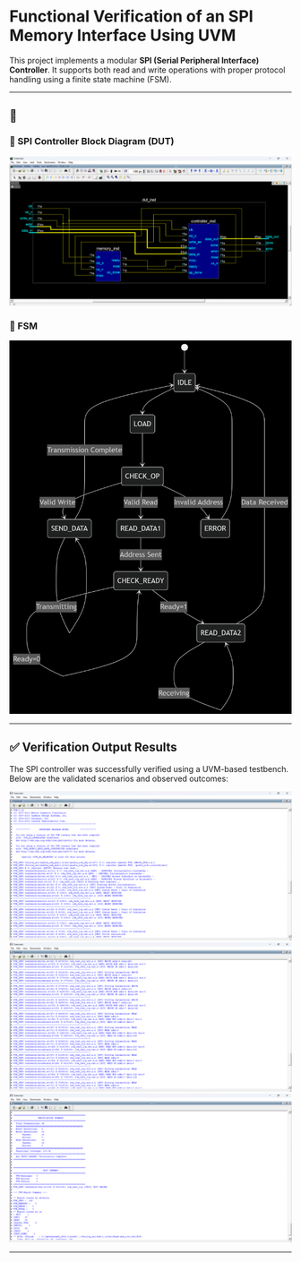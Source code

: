 # Functional Verification of an SPI Memory Interface Using UVM
This project implements a modular **SPI (Serial Peripheral Interface) Controller**. It supports both read and write operations with proper protocol handling using a finite state machine (FSM).

---

## 📸 

### 🧩 SPI Controller Block Diagram (DUT)

![SPI Controller Block Diagram](images/Schematic.png)

### 🧩 FSM

![SPI Controller Block Diagram](images/Controller.png)


---
## ✅ Verification Output Results

The SPI controller was successfully verified using a UVM-based testbench. Below are the validated scenarios and observed outcomes:

![](images/1.png)
![](images/2.png)
![](images/3.png)


---
